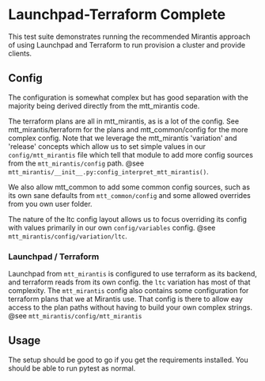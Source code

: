 # Launchpad-Terraform Complete

This test suite demonstrates running the recommended Mirantis approach of
using Launchpad and Terraform to run provision a cluster and provide clients.

## Config

The configuration is somewhat complex but has good separation with the majority
being derived directly from the mtt_mirantis code.

The terraform plans are all in mtt_mirantis, as is a lot of the config.
See mtt_mirantis/terraform for the plans and mtt_common/config for the more
complex config.
Note that we leverage the mtt_mirantis 'variation' and 'release' concepts which
allow us to set simple values in our `config/mtt_mirantis` file which tell
that module to add more config sources from the `mtt_mirantis/config` path.
@see `mtt_mirantis/__init__.py:config_interpret_mtt_mirantis()`.

We also allow mtt_common to add some common config sources, such as its own
sane defaults from `mtt_common/config` and some allowed overrides from you own
user folder.

The nature of the ltc config layout allows us to focus overriding its config
with values primarily in our own `config/variables` config.
@see `mtt_mirantis/config/variation/ltc`.

### Launchpad / Terraform

Launchpad from `mtt_mirantis` is configured to use terraform as its backend,
and terraform reads from its own config.  the `ltc` variation has most of that
complexity.
The `mtt_mirantis` config also contains some configuration for terraform plans
that we at Mirantis use.  That config is there to allow eay access to the plan
paths without having to build your own complex strings.
@see `mtt_mirantis/config/mtt_mirantis`

## Usage

The setup should be good to go if you get the requirements installed.  You
should be able to run pytest as normal.
